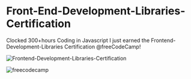 # Front-End-Development-Libraries-Certification
 
 Clocked 300+hours Coding in Javascript I just earned the Frontend-Development-Libraries Certification @freeCodeCamp!

![Frontend-Development-Libraries-Certification](https://github.com/prblmsolvrx/Front-End-Development-Libraries-Certification/assets/112321235/c1a94be1-90f6-4fc4-aaa8-6b43513128fb)

![freecodecamp](https://github.com/prblmsolvrx/Front-End-Development-Libraries-Certification/assets/112321235/972836e1-35cb-45f7-956e-bae271ad8bb2)


